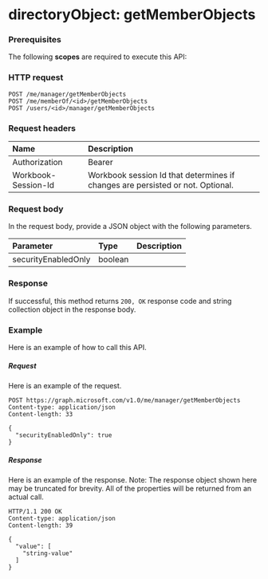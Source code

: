 # directoryObject: getMemberObjects


### Prerequisites
The following **scopes** are required to execute this API: 
### HTTP request
<!-- { "blockType": "ignored" } -->
```http
POST /me/manager/getMemberObjects
POST /me/memberOf/<id>/getMemberObjects
POST /users/<id>/manager/getMemberObjects

```
### Request headers
| Name       | Description|
|:---------------|:----------|
| Authorization  | Bearer <code>|
| Workbook-Session-Id  | Workbook session Id that determines if changes are persisted or not. Optional.|

### Request body
In the request body, provide a JSON object with the following parameters.

| Parameter	   | Type	|Description|
|:---------------|:--------|:----------|
|securityEnabledOnly|boolean||

### Response
If successful, this method returns `200, OK` response code and string collection object in the response body.

### Example
Here is an example of how to call this API.
##### Request
Here is an example of the request.
<!-- {
  "blockType": "request",
  "name": "directoryobject_getmemberobjects"
}-->
```http
POST https://graph.microsoft.com/v1.0/me/manager/getMemberObjects
Content-type: application/json
Content-length: 33

{
  "securityEnabledOnly": true
}
```

##### Response
Here is an example of the response. Note: The response object shown here may be truncated for brevity. All of the properties will be returned from an actual call.
<!-- {
  "blockType": "response",
  "truncated": true,
  "@odata.type": "string",
  "isCollection": true
} -->
```http
HTTP/1.1 200 OK
Content-type: application/json
Content-length: 39

{
  "value": [
    "string-value"
  ]
}
```

<!-- uuid: 8fcb5dbc-d5aa-4681-8e31-b001d5168d79
2015-10-25 14:57:30 UTC -->
<!-- {
  "type": "#page.annotation",
  "description": "directoryObject: getMemberObjects",
  "keywords": "",
  "section": "documentation",
  "tocPath": ""
}-->